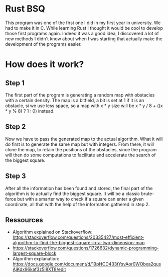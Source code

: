 # Rust BSQ
This program was one of the first one I did in my first year in university. We had to make it in C.
While learning Rust I thought it would be cool to develop those first programs again. Indeed it was a good
idea, I discovered a lot of new methods I didn't know about when I was starting that actually make the
development of the programs easier.

How does it work?
=====================
Step 1
---------------------
The first part of the program is generating a random map with obstacles with a certain density.
The map is a bitfield, a bit is set at 1 if it is an obstacle, si we use less space, so a map with
x * y size will be x * y / 8 + ((x * y % 8) ? 1 : 0) instead.

Step 2
---------------------
Now we have to pass the generated map to the actual algorithm. What it will do first is to generate the same
map but with integers. From there, it will clone the map, to retain the positions of the obstacles, since the program
will then do some computations to facilitate and accelerate the search of the biggest square.

Step 3
---------------------
After all the information has been found and stored, the final part of the algorithm is to actually find the biggest square.
It will be a classic brute-force but with a smarter way to check if a square can enter a given coordinate, all that
with the help of the information gathered in step 2.

Ressources
-----------------------------------
-   Algorithm explained on Stackoverflow: https://stackoverflow.com/questions/20335427/most-efficient-algorithm-to-find-the-biggest-square-in-a-two-dimension-map
-   https://stackoverflow.com/questions/1726632/dynamic-programming-largest-square-block
-   Algorithm explanation: https://docs.google.com/document/d/19pHCD433tYsvAor0WObxa2qusAjKdx96kaf3z5I8XT8/edit
